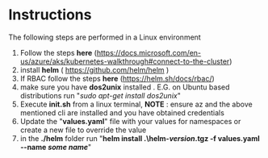 # Instructions
The following steps are performed in a Linux environment

1. Follow the steps **here** (https://docs.microsoft.com/en-us/azure/aks/kubernetes-walkthrough#connect-to-the-cluster)
2. install **helm** ( https://github.com/helm/helm )
3. If RBAC follow the steps **here** (https://helm.sh/docs/rbac/)
4. make sure you have **dos2unix** installed . E.G. on Ubuntu based distributions run "*sudo apt-get install dos2unix*"
5. Execute **init.sh** from a linux terminal, 
   **NOTE** : ensure az and the above mentioned cli are installed and you have obtained credentials
6. Update the "**values.yaml**" file with your values for namespaces or create a new file to override the value
7. in the **./helm** folder run "**helm install .\helm-*version*.tgz -f values.yaml --name *some name***"
